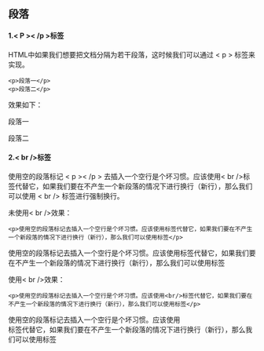 ## 段落

#### 1.< P >< /p >标签
HTML中如果我们想要把文档分隔为若干段落，这时候我们可以通过 < p > 标签来实现。
```
<p>段落一</p>
<p>段落二</p>
```
效果如下：
<p>段落一</p>
<p>段落二</p>

#### 2.< br />标签
使用空的段落标记 < p >< /p > 去插入一个空行是个坏习惯。应该使用< br />标签代替它，如果我们要在不产生一个新段落的情况下进行换行（新行），那么我们可以使用 < br /> 标签进行强制换行。

未使用< br />效果：
```
<p>使用空的段落标记去插入一个空行是个坏习惯。应该使用标签代替它，如果我们要在不产生一个新段落的情况下进行换行（新行），那么我们可以使用标签</p>
```
<p>使用空的段落标记去插入一个空行是个坏习惯。应该使用标签代替它，如果我们要在不产生一个新段落的情况下进行换行（新行），那么我们可以使用标签</p>

使用< br />效果：
```
<p>使用空的段落标记去插入一个空行是个坏习惯。应该使用<br/>标签代替它，如果我们要在不产生一个新段落的情况下进行换行（新行），那么我们可以使用标签</p>
```
<p>使用空的段落标记去插入一个空行是个坏习惯。应该使用<br/>标签代替它，如果我们要在不产生一个新段落的情况下进行换行（新行），那么我们可以使用标签</p>


